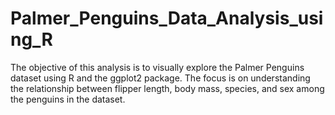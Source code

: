 # Palmer_Penguins_Data_Analysis_using_R
The objective of this analysis is to visually explore the Palmer Penguins dataset using R and the ggplot2 package. The focus is on understanding the relationship between flipper length, body mass, species, and sex among the penguins in the dataset.

